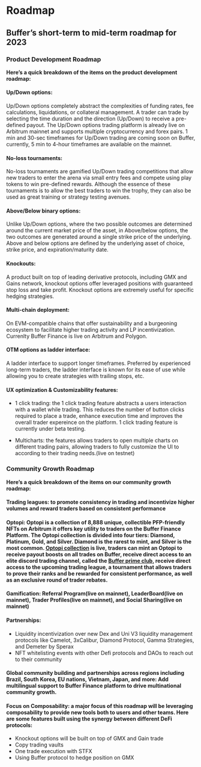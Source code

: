 # Roadmap

## Buffer’s short-term to mid-term roadmap for 2023

### Product Development Roadmap

**Here’s a quick breakdown of the items on the product development roadmap:**

#### Up/Down options: 
Up/Down options completely abstract the complexities of funding rates, fee calculations, liquidations, or collateral management. A trader can trade by selecting the time duration and the direction (Up/Down) to receive a pre-defined payout. The Up/Down options trading platform is already live on Arbitrum mainnet and supports multiple cryptocurrency and forex pairs. 1 min and 30-sec timeframes for Up/Down trading are coming soon on Buffer, currently, 5 min to 4-hour timeframes are available on the mainnet.

#### No-loss tournaments:
No-loss tournaments are gamified Up/Down trading competitions that allow new traders to enter the arena via small entry fees and compete using play tokens to win pre-defined rewards. Although the essence of these tournaments is to allow the best traders to win the trophy, they can also be used as great training or strategy testing avenues. 

#### Above/Below binary options:
Unlike Up/Down options, where the two possible outcomes are determined around the current market price of the asset, in Above/below options, the two outcomes are generated around a single strike price of the underlying. Above and below options are defined by the underlying asset of choice, strike price, and expiration/maturity date. 

#### Knockouts:
A product built on top of leading derivative protocols, including GMX and Gains network, knockout options offer leveraged positions with guaranteed stop loss and take profit. Knockout options are extremely useful for specific hedging strategies. 

#### Multi-chain deployment:
On EVM-compatible chains that offer sustainability and a burgeoning ecosystem to facilitate higher trading activity and LP incentivization. Currenlty Buffer Finance is live on Arbitrum and Polygon.

#### OTM options as ladder interface:
A ladder interface to support longer timeframes. Preferred by experienced long-term traders, the ladder interface is known for its ease of use while allowing you to create strategies with trailing stops, etc. 

#### UX optimization & Customizability features:
- 1 click trading: the 1 click trading feature abstracts a users interaction with a wallet while trading. This reduces the number of button clicks required to place a trade, enhance execution time and improves the overall trader expereince on the platform. 1 click trading feature is currently under beta testing. 

- Multicharts: the features allows traders to open multiple charts on different trading pairs, allowing traders to fully customize the UI to according to their trading needs.(live on testnet)

### Community Growth Roadmap

**Here’s a quick breakdown of the items on our community growth roadmap:**

####  Trading leagues: to promote consistency in trading and incentivize higher volumes and reward traders based on consistent performance

#### Optopi: Optopi is a collection of 8,888 unique, collectible PFP-friendly NFTs on Arbitrum it offers key utility to traders on the Buffer Finance Platform. The Optopi collection is divided into four tiers: Diamond, Platinum, Gold, and Silver. Diamond is the rarest to mint, and Silver is the most common. [Optopi collection](https://optopi.buffer.finance/) is live, traders can mint an Optopi to receive payout boosts on all trades on Buffer, receive direct access to an elite discord trading channel, called the [Buffer prime club](https://discord.com/channels/842093373082959952/1066359638896935002), receive direct access to the upcoming trading league, a tournament that allows traders to prove their ranks and be rewarded for consistent performance, as well as an exclusive round of trader rebates.


#### Gamification: Referral Program(live on mainnet), LeaderBoard(live on mainnet), Trader Profiles(live on mainnet), and Social Sharing(live on mainnet)

#### Partnerships:
- Liquidity incentivization over new Dex and Uni V3 liquidity management protocols like Camelot, 3xCalibur, Diamond Protocol, Gamma Strategies, and Demeter by Sperax
- NFT whitelisting events with other Defi protocols and DAOs to reach out to their community


#### Global community building and partnerships across regions including Brazil, South Korea, EU nations, Vietnam, Japan, and more: Add multilingual support to Buffer Finance platform to drive multinational community growth. 


#### Focus on Composability: a major focus of this roadmap will be leveraging composability to provide new tools both to users and other teams. Here are some features built using the synergy between different DeFi protocols:
- Knockout options will be built on top of GMX and Gain trade
- Copy trading vaults
- One trade execution with STFX
- Using Buffer protocol to hedge position on GMX 

